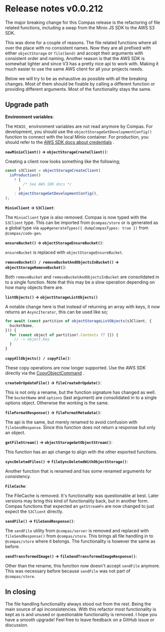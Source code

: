 # Release notes v0.0.212

The major breaking change for this Compas release is the refactoring of file
related functions, including a swap from the Minio JS SDK to the AWS S3 SDK.

This was done for a couple of reasons. The file related functions where all over
the place with no consistent names. Now they are all prefixed with either
`objectStorage` or `file(Send)` and accept their arguments with consistent order
and naming. Another reason is that the AWS SDK is somewhat lighter and since V3
has a pretty nice api to work with. Making it much easier to use the same AWS
client for all your projects needs.

Below we will try to be as exhaustive as possible with all the breaking changes.
Most of them should be fixable by calling a different function or providing
different arguments. Most of the functionality stays the same.

## Upgrade path

**Environment variables**:

The `MINIO_` environment variables are not read anymore by Compas. For
development, you should use the `objectStorageGetDevelopmentConfig()` function
to connect with the local Minio container. For production, you should refer to
the
[AWS SDK docs about credentials](https://docs.aws.amazon.com/sdk-for-javascript/v3/developer-guide/setting-credentials-node.html)
.

**`newMinioClient()` -> `objectStorageCreateClient()`**:

Creating a client now looks something like the following;

```js
const s3Client = objectStorageCreateClient(
  isProduction()
    ? {
        /* See AWS SDK docs */
      }
    : objectStorageGetDevelopmentConfig(),
);
```

**`MinioClient` -> `S3Client`**:

The `MinioClient` type is also removed. Compas is now typed with the `S3Client`
type. This can be imported from `@compas/store` or is generated as a global type
via `app#generateTypes({ dumpCompasTypes: true })` from `@compas/code-gen`.

**`ensureBucket()` -> `objectStorageEnsureBucket()`**:

`ensureBucket` is replaced with `objectStorageEnsureBucket`.

**`removeBucket() / removeBucketAndObjectsInBucket()` ->
`objectStorageRemoveBucket()`**:

Both `removeBucket` and `removeBucketAndObjectsInBucket` are consolidated in to
a single function. Note that this may be a slow operation depending on how many
objects there are.

**`listObjects()` -> `objectStorageListObjects()`**

A notable change here is that instead of returning an array with keys, it now
returns an `AsyncIterator`, this can be used like so;

```js
for await (const partition of objectStorageListObjects(s3Client, {
  bucketName,
})) {
  for (const object of partition?.Contents ?? []) {
    // -> object.Key
  }
}
```

**`copyAllObjects() / copyFile()`**:

These copy operations are now longer supported. Use the AWS SDK directly via the
[CopyObjectCommand](https://docs.aws.amazon.com/AWSJavaScriptSDK/v3/latest/clients/client-s3/classes/copyobjectcommand.html)
.

**`createOrUpdateFile()` -> `fileCreateOrUpdate()`**:

This is not only a rename, but the function signature has changed as well. The
`bucketName` and `options` (last argument) are consolidated in to a single
options object. Otherwise the working is the same.

**`fileFormatResponse()` -> `fileFormatMetadata()`**:

The api is the same, but merely renamed to avoid confusion with
`fileSendResponse`. Since this function does not return a response but only an
object.

**`getFileStream()` -> `objectStorageGetObjectStream()`**:

This function has an api change to align with the other exported functions.

**`syncDeletedFiles()` -> `fileSyncDeletedWithObjectStorage()`**:

Another function that is renamed and has some renamed arguments for consistency.

**`FileCache`**:

The FileCache is removed. It's functionality was questionable at best. Later
versions may bring this kind of functionality back, but in another form. Compas
functions that expected an `getStreamFn` are now changed to just expect the
`S3Client` directly.

**`sendFile()` -> `fileSendResponse()`**:

The `sendFile` utility from `@compas/server` is removed and replaced with
`fileSendResponse()` from `@compas/store`. This brings all file handling in to
`@compas/store` where it belongs. The functionality is however the same as
before.

**`sendTransformedImage()` -> `fileSendTransformedImageResponse()`**:

Other than the rename, this function now doesn't accept `sendFile` anymore. This
was necessary before because `sendFile` was not part of `@compas/store`.

## In closing

The file handling functionality always stood out from the rest. Being the main
source of api inconsistencies. With this refactor most functionality is kept as
is and unused or questionable functionality is removed. I hope you have a smooth
upgrade! Feel free to leave feedback on a GitHub issue or discussion.
